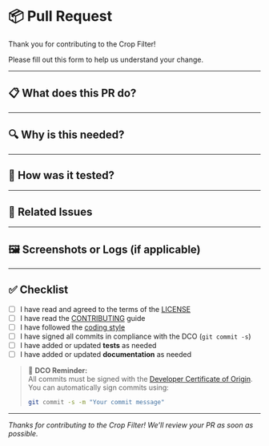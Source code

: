 # 📦 Pull Request

Thank you for contributing to the Crop Filter!

Please fill out this form to help us understand your change.

---

## 📋 What does this PR do?

<!-- Describe the change in plain language. What does it fix or add? -->

---

## 🔍 Why is this needed?

<!-- Motivation: Is this fixing a bug, improving performance, adding a new feature, etc.? -->

---

## 🧪 How was it tested?

<!-- Briefly describe how you tested this. Unit test? Manual test case? Sample run? -->

---

## 🔗 Related Issues

<!-- List related issues or PRs with references (e.g., Fixes #123) -->

---

## 🖼️ Screenshots or Logs (if applicable)

<!-- Drop in screenshots, before/after comparisons, or relevant logs -->

---

## ✅ Checklist

- [ ] I have read and agreed to the terms of the [LICENSE](../LICENSE)
- [ ] I have read the [CONTRIBUTING](../CONTRIBUTING.md) guide
- [ ] I have followed the [coding style](../CONTRIBUTING.md#coding-style)
- [ ] I have signed all commits in compliance with the DCO (`git commit -s`)
- [ ] I have added or updated **tests** as needed
- [ ] I have added or updated **documentation** as needed

> 📄 **DCO Reminder:**  
> All commits must be signed with the [Developer Certificate of Origin](https://developercertificate.org/).  
> You can automatically sign commits using:
>
> ```bash
> git commit -s -m "Your commit message"
> ```

---

_Thanks for contributing to the Crop Filter! We’ll review your PR as soon as possible._
